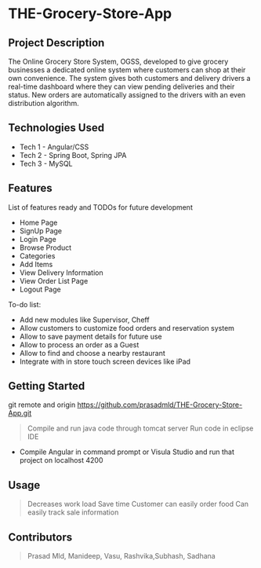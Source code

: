 # THE-Grocery-Store-App

## Project Description

The Online Grocery Store System, OGSS, developed to give grocery businesses a dedicated online system where customers can shop at their own convenience. The system gives both customers and delivery drivers a real-time dashboard where they can view pending deliveries and their status. New orders are automatically assigned to the drivers with an even distribution algorithm.

## Technologies Used

* Tech 1 - Angular/CSS
* Tech 2 - Spring Boot, Spring JPA
* Tech 3 - MySQL

## Features

List of features ready and TODOs for future development
* Home Page
* SignUp Page
* Login Page
* Browse Product
* Categories
* Add Items
* View Delivery Information
* View Order List Page
* Logout Page

To-do list:
* Add new modules like Supervisor, Cheff
* Allow customers to customize food orders and reservation system
* Allow to save payment details for future use
* Allow to process an order as a Guest
* Allow to find and choose a nearby restaurant
* Integrate with in store touch screen devices like iPad

## Getting Started
   
git remote and origin https://github.com/prasadmld/THE-Grocery-Store-App.git

> Compile and run java code through tomcat server
>  Run code in eclipse IDE

- Compile Angular in command prompt or Visula Studio and run that project on localhost 4200

## Usage
>Decreases work load
>Save time
>Customer can easily order food
>Can easily track sale information

## Contributors

> Prasad Mld, Manideep, Vasu, Rashvika,Subhash, Sadhana
